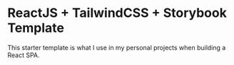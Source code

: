 # ReactJS + TailwindCSS + Storybook Template
This starter template is what I use in my personal projects when building a React SPA.